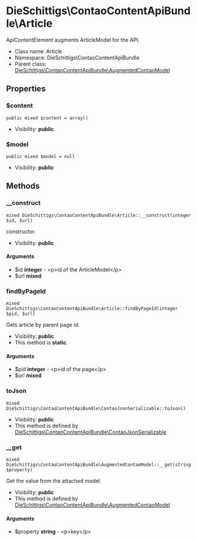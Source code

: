 DieSchittigs\ContaoContentApiBundle\Article
===============

ApiContentElement augments ArticleModel for the API.




* Class name: Article
* Namespace: DieSchittigs\ContaoContentApiBundle
* Parent class: [DieSchittigs\ContaoContentApiBundle\AugmentedContaoModel](DieSchittigs-ContaoContentApiBundle-AugmentedContaoModel.md)





Properties
----------


### $content

    public mixed $content = array()





* Visibility: **public**


### $model

    public mixed $model = null





* Visibility: **public**


Methods
-------


### __construct

    mixed DieSchittigs\ContaoContentApiBundle\Article::__construct(integer $id, $url)

constructor.



* Visibility: **public**


#### Arguments
* $id **integer** - &lt;p&gt;id of the ArticleModel&lt;/p&gt;
* $url **mixed**



### findByPageId

    mixed DieSchittigs\ContaoContentApiBundle\Article::findByPageId(integer $pid, $url)

Gets article by parent page id.



* Visibility: **public**
* This method is **static**.


#### Arguments
* $pid **integer** - &lt;p&gt;id of the page&lt;/p&gt;
* $url **mixed**



### toJson

    mixed DieSchittigs\ContaoContentApiBundle\ContaoJsonSerializable::toJson()





* Visibility: **public**
* This method is defined by [DieSchittigs\ContaoContentApiBundle\ContaoJsonSerializable](DieSchittigs-ContaoContentApiBundle-ContaoJsonSerializable.md)




### __get

    mixed DieSchittigs\ContaoContentApiBundle\AugmentedContaoModel::__get(string $property)

Get the value from the attached model.



* Visibility: **public**
* This method is defined by [DieSchittigs\ContaoContentApiBundle\AugmentedContaoModel](DieSchittigs-ContaoContentApiBundle-AugmentedContaoModel.md)


#### Arguments
* $property **string** - &lt;p&gt;key&lt;/p&gt;


